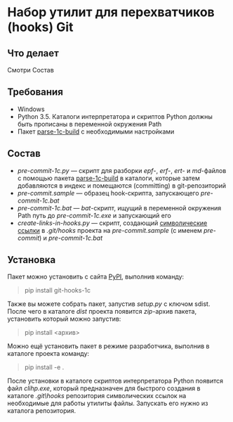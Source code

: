 Набор утилит для перехватчиков (hooks) Git
===

Что делает
---

Смотри Состав 

Требования
---

- Windows
- Python 3.5. Каталоги интерпретатора и скриптов Python должны быть прописаны в переменной окружения Path
- Пакет [parse-1c-build][1] с необходимыми настройками

Состав
---

- *pre-commit-1c.py* — скрипт для разборки *epf*-, *erf*-, *ert*- и *md*-файлов с помощью пакета 
[parse-1c-build][1] в каталоги, которые затем добавляются в индекс и помещаются (committing) в git-репозиторий
- *pre-commit.sample* — образец hook-скрипта, запускающего *pre-commit-1c.bat*
- *pre-commit-1c.bat* — *bat*-скрипт, ищущий в переменной окружения Path путь до *pre-commit-1c.exe* и запускающий его
- *create-links-in-hooks.py* — скрипт, создающий [символические ссылки][2] в *.git/hooks* проекта на 
*pre-commit.sample* (c именем *pre-commit*) и *pre-commit-1c.bat*

Установка
---

Пакет можно установить с сайта [PyPI](pypi.python.org), выполнив команду:

> pip install git-hooks-1c

Также вы можете собрать пакет, запустив *setup.py* с ключом sdist. После чего в каталоге *dist* проекта появится *zip*-архив
пакета, установить который можно запустив:

> pip install <архив>

Можно ещё установить пакет в режиме разработчика, выполнив в каталоге проекта команду:

> pip install -e .

После установки в каталоге скриптов интерпретатора Python появится файл *clihp.exe*, который предназначен для быстрого
создания в каталоге *.git\\hooks* репозитория символических ссылок на необходимые для работы утилиты файлы. Запускать
его нужно из каталога репозитория.

[1]: https://github.com/Cujoko/parse-1c-build
[2]: https://github.com/git-for-windows/git/wiki/Symbolic-Links
